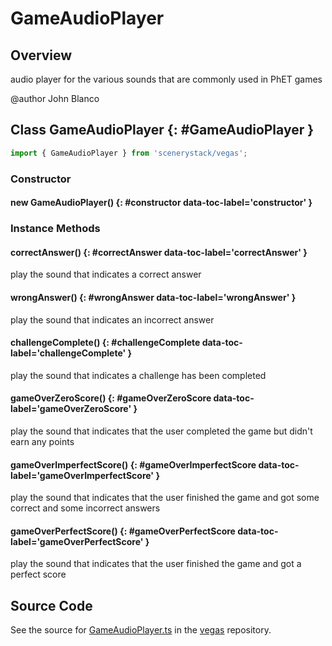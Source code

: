 # GameAudioPlayer

## Overview

audio player for the various sounds that are commonly used in PhET games

@author John Blanco

## Class GameAudioPlayer {: #GameAudioPlayer }


```js
import { GameAudioPlayer } from 'scenerystack/vegas';
```
### Constructor

#### new GameAudioPlayer() {: #constructor data-toc-label='constructor' }

### Instance Methods

#### correctAnswer() {: #correctAnswer data-toc-label='correctAnswer' }

play the sound that indicates a correct answer

#### wrongAnswer() {: #wrongAnswer data-toc-label='wrongAnswer' }

play the sound that indicates an incorrect answer

#### challengeComplete() {: #challengeComplete data-toc-label='challengeComplete' }

play the sound that indicates a challenge has been completed

#### gameOverZeroScore() {: #gameOverZeroScore data-toc-label='gameOverZeroScore' }

play the sound that indicates that the user completed the game but didn't earn any points

#### gameOverImperfectScore() {: #gameOverImperfectScore data-toc-label='gameOverImperfectScore' }

play the sound that indicates that the user finished the game and got some correct and some incorrect answers

#### gameOverPerfectScore() {: #gameOverPerfectScore data-toc-label='gameOverPerfectScore' }

play the sound that indicates that the user finished the game and got a perfect score



## Source Code

See the source for [GameAudioPlayer.ts](https://github.com/phetsims/vegas/blob/main/js/GameAudioPlayer.ts) in the [vegas](https://github.com/phetsims/vegas) repository.
